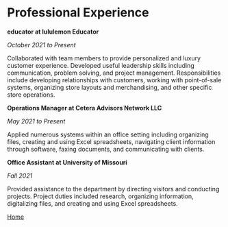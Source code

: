 # Professional Experience

**educator at lululemon Educator**

_October 2021 to Present_

Collaborated with team members to provide personalized and luxury customer experience. Developed useful leadership skills including communication, problem solving, and project management. Responsibilities include developing relationships with customers, working with point-of-sale systems, organizing store layouts and merchandising, and other specific store operations.

**Operations Manager at Cetera Advisors Network LLC**

_May 2021 to Present_

Applied numerous systems within an office setting including organizing files, creating and using Excel spreadsheets, navigating client information through software, faxing documents, and communicating with clients. 

**Office Assistant at University of Missouri**

_Fall 2021_

Provided assistance to the department by directing visitors and conducting projects. Project duties included research, organizing information, digitalizing files, and creating and using Excel spreadsheets.

[Home](https://github.com/corinnees/corinnestevens/blob/main/README.md)

